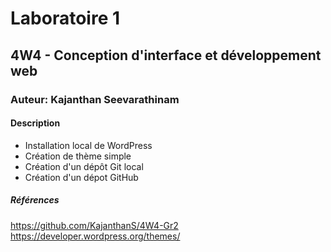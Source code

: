 # Laboratoire 1
## 4W4 - Conception d'interface et développement web
### Auteur: Kajanthan Seevarathinam
#### Description
- Installation local de WordPress
- Création de thème simple
- Création d'un dépôt Git local
- Création d'un dépot GitHub

##### Références
https://github.com/KajanthanS/4W4-Gr2
https://developer.wordpress.org/themes/
